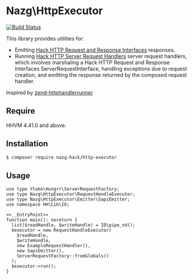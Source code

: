 # Nazg\HttpExecutor

[![Build Status](https://travis-ci.org/nazg-hack/http-executor.svg?branch=master)](https://travis-ci.org/nazg-hack/http-executor)

This library provides utilities for:

 - Emitting [Hack HTTP Request and Response Interfaces](https://github.com/hhvm/hack-http-request-response-interfaces) responses.
 - Running [Hack HTTP Server Request Handlers](https://github.com/nazg-hack/http-server-request-handler) server request handlers, which involves marshaling a Hack HTTP Request and Response Interfaces ServerRequestInterface, handling exceptions due to request creation, and emitting the response returned by the composed request handler.

Inspired by [zend-httphandlerrunner](https://github.com/zendframework/zend-httphandlerrunner)

## Require

HHVM 4.41.0 and above.

## Installation

```bash
$ composer require nazg-hack/http-executor
```

## Usage

```hack
use type Ytake\Hungrr\ServerRequestFactory;
use type Nazg\HttpExecutor\RequestHandleExecutor;
use type Nazg\HttpExecutor\Emitter\SapiEmitter;
use namespace HH\Lib\IO;

<<__EntryPoint>>
function main(): noreturn {
  list($readHandle, $writeHandle) = IO\pipe_nd();
  $executor = new RequestHandleExecutor(
    $readHandle,
    $writeHandle,
    new ExampleRequestHandler(),
    new SapiEmitter(),
    ServerRequestFactory::fromGlobals()
  );
  $executor->run();
}
```
